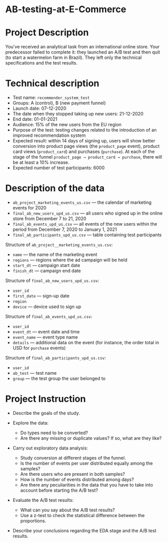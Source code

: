 # AB-testing-at-E-Commerce

# Project Description

You've received an analytical task from an international online store. Your predecessor failed to complete it: they launched an A/B test and then quit (to start a watermelon farm in Brazil). They left only the technical specifications and the test results.

# Technical description

- Test name: `recommender_system_test`
- Groups: А (control), B (new payment funnel)
- Launch date: 07-12-2020
- The date when they stopped taking up new users: 21-12-2020
- End date: 01-01-2021
- Audience: 15% of the new users from the EU region
- Purpose of the test: testing changes related to the introduction of an improved recommendation system
- Expected result: within 14 days of signing up, users will show better conversion into product page views (the `product_page` event), product card views (`product_card`) and purchases (`purchase`). At each of the stage of the funnel `product_page → product_card → purchase`, there will be at least a 10% increase.
- Expected number of test participants: 6000

# Description of the data

- `ab_project_marketing_events_us.csv` — the calendar of marketing events for 2020
- `final_ab_new_users_upd_us.csv` — all users who signed up in the online store from December 7 to 21, 2020
- `final_ab_events_upd_us.csv` — all events of the new users within the period from December 7, 2020 to January 1, 2021
- `final_ab_participants_upd_us.csv` — table containing test participants

Structure of `ab_project__marketing_events_us.csv`:

- `name` — the name of the marketing event
- `regions` — regions where the ad campaign will be held
- `start_dt` — campaign start date
- `finish_dt` — campaign end date

Structure of `final_ab_new_users_upd_us.csv`:

- `user_id`
- `first_date` — sign-up date
- `region`
- `device` — device used to sign up

Structure of `final_ab_events_upd_us.csv`:

- `user_id`
- `event_dt` — event date and time
- `event_name` — event type name
- `details` — additional data on the event (for instance, the order total in USD for `purchase` events)

Structure of `final_ab_participants_upd_us.csv`:

- `user_id`
- `ab_test` — test name
- `group` — the test group the user belonged to

# Project Instruction

- Describe the goals of the study.
- Explore the data:

    - Do types need to be converted?
    - Are there any missing or duplicate values? If so, what are they like?

- Carry out exploratory data analysis:

    - Study conversion at different stages of the funnel.
    - Is the number of events per user distributed equally among the samples?
    - Are there users who are present in both samples? 
    - How is the number of events distributed among days?
    - Are there any peculiarities in the data that you have to take into account before starting the A/B test?

- Evaluate the A/B test results:

    - What can you say about the A/B test results?
    - Use a z-test to check the statistical difference between the proportions.

- Describe your conclusions regarding the EDA stage and the A/B test results.
